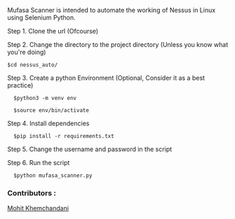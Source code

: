 
Mufasa Scanner is intended to automate the working of Nessus in Linux using Selenium Python.

Step 1. Clone the url (Ofcourse)

Step 2. Change the directory to the project directory  (Unless you know what you're doing)

    $cd nessus_auto/
    
Step 3. Create a python Environment (Optional, Consider it as a best practice)

      $python3 -m venv env
     
      $source env/bin/activate
      
Step 4. Install dependencies

      $pip install -r requirements.txt
 
Step 5. Change the username and password in the script

Step 6. Run the script

      $python mufasa_scanner.py


### Contributors : 
[Mohit Khemchandani](github.com/mohitkhemchandani)
 
